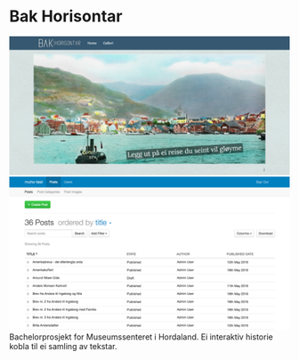 # Bak Horisontar

![Skjermbilde index](https://raw.githubusercontent.com/goransle/muho-db/master/screenshotIndex.png)
![Skjermbilde CMS](https://github.com/goransle/muho-db/blob/master/schreenshotCMS.png?raw=true)
Bachelorprosjekt for Museumssenteret i Hordaland. Ei interaktiv historie kobla til ei samling av tekstar.

